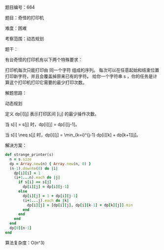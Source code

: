 题目编号：664

题目：奇怪的打印机

难度：困难

考察范围：动态规划

题干：

有台奇怪的打印机有以下两个特殊要求：

打印机每次只能打印由 同一个字符 组成的序列。
每次可以在任意起始和结束位置打印新字符，并且会覆盖掉原来已有的字符。
给你一个字符串 s ，你的任务是计算这个打印机打印它需要的最少打印次数。

解题思路：

动态规划

定义 dp[i][j] 表示打印区间 [i,j] 的最少操作次数。

当 s[i] = s[j] 时，dp[i][j] = dp[i][j-1]。

当 s[i] \neq s[j] 时，dp[i][j] = \min_{k=i}^{j-1} dp[i][k] + dp[k+1][j]。

解决方案：

```ruby
def strange_printer(s)
  n = s.size
  dp = Array.new(n) { Array.new(n, 0) }
  (n-1).downto(0) do |i|
    dp[i][i] = 1
    (i+1...n).each do |j|
      if s[i] == s[j]
        dp[i][j] = dp[i][j-1]
      else
        dp[i][j] = 1 + dp[i][j-1]
        (i+1...j).each do |k|
          dp[i][j] = [dp[i][j], dp[i][k-1] + dp[k][j]].min
        end
      end
    end
  end
  dp[0][n-1]
end
```

算法复杂度：O(n^3)